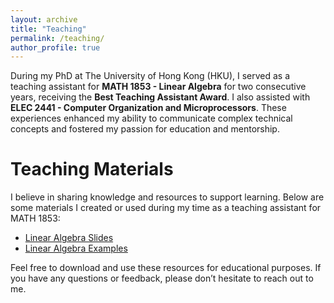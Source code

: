 ```yaml
---
layout: archive
title: "Teaching"
permalink: /teaching/
author_profile: true
---
```


During my PhD at The University of Hong Kong (HKU), I served as a teaching assistant for **MATH 1853 - Linear Algebra** for two consecutive years, receiving the **Best Teaching Assistant Award**. I also assisted with **ELEC 2441 - Computer Organization and Microprocessors**. These experiences enhanced my ability to communicate complex technical concepts and fostered my passion for education and mentorship.


Teaching Materials
======
I believe in sharing knowledge and resources to support learning. Below are some materials I created or used during my time as a teaching assistant for MATH 1853:

- [Linear Algebra Slides](pdf/MATH_1853_Slides.pdf)  
- [Linear Algebra Examples](pdf/MATH_1853_Tutorial.pdf)

Feel free to download and use these resources for educational purposes. If you have any questions or feedback, please don’t hesitate to reach out to me.
